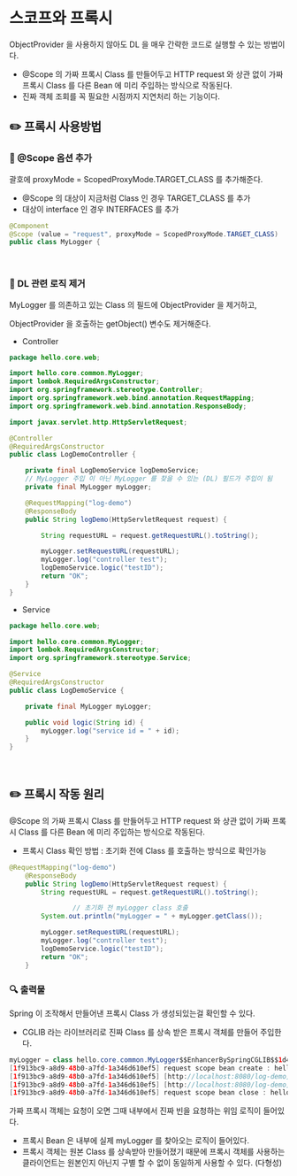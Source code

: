 # 스코프와 프록시

ObjectProvider 을 사용하지 않아도 DL 을 매우 간략한 코드로 실행할 수 있는 방법이다.

- @Scope 의 가짜 프록시 Class 를 만들어두고 HTTP request 와 상관 없이 가짜 프록시 Class 를 다른 Bean 에 미리 주입하는 방식으로 작동된다.
- 진짜 객체 조회를 꼭 필요한 시점까지 지연처리 하는 기능이다.

## ✏️ 프록시 사용방법

### 📍 @Scope 옵션 추가

괄호에 proxyMode = ScopedProxyMode.TARGET_CLASS 를 추가해준다.

- @Scope 의 대상이 지금처럼 Class 인 경우 TARGET_CLASS 를 추가
- 대상이 interface 인 경우 INTERFACES 를 추가

```java
@Component
@Scope (value = "request", proxyMode = ScopedProxyMode.TARGET_CLASS)
public class MyLogger {
```

<br>

### 📍 DL 관련 로직 제거

MyLogger 를 의존하고 있는 Class 의 필드에 ObjectProvider 을 제거하고,

ObjectProvider 을 호출하는 getObject() 변수도 제거해준다.

- Controller

```java
package hello.core.web;

import hello.core.common.MyLogger;
import lombok.RequiredArgsConstructor;
import org.springframework.stereotype.Controller;
import org.springframework.web.bind.annotation.RequestMapping;
import org.springframework.web.bind.annotation.ResponseBody;

import javax.servlet.http.HttpServletRequest;

@Controller
@RequiredArgsConstructor
public class LogDemoController {

    private final LogDemoService logDemoService;
    // MyLogger 주입 이 아닌 MyLogger 를 찾을 수 있는 (DL) 필드가 주입이 됨
    private final MyLogger myLogger;

    @RequestMapping("log-demo")
    @ResponseBody
    public String logDemo(HttpServletRequest request) {

        String requestURL = request.getRequestURL().toString();

        myLogger.setRequestURL(requestURL);
        myLogger.log("controller test");
        logDemoService.logic("testID");
        return "OK";
    }
}
```

- Service

```java
package hello.core.web;

import hello.core.common.MyLogger;
import lombok.RequiredArgsConstructor;
import org.springframework.stereotype.Service;

@Service
@RequiredArgsConstructor
public class LogDemoService {

    private final MyLogger myLogger;

    public void logic(String id) {
        myLogger.log("service id = " + id);
    }
}
```

<br>

## ✏️ 프록시 작동 원리

@Scope 의 가짜 프록시 Class 를 만들어두고 HTTP request 와 상관 없이 가짜 프록시 Class 를 다른 Bean 에 미리 주입하는 방식으로 작동된다.

- 프록시 Class 확인 방법 : 초기화 전에 Class 를 호출하는 방식으로 확인가능

```java
@RequestMapping("log-demo")
    @ResponseBody
    public String logDemo(HttpServletRequest request) {
        String requestURL = request.getRequestURL().toString();

				// 초기화 전 myLogger class 호출
        System.out.println("myLogger = " + myLogger.getClass());

        myLogger.setRequestURL(requestURL);
        myLogger.log("controller test");
        logDemoService.logic("testID");
        return "OK";
    }
```

### 🔍 출력물

Spring 이 조작해서 만들어낸 프록시 Class 가 생성되있는걸 확인할 수 있다.

- CGLIB 라는 라이브러리로 진짜 Class 를 상속 받은 프록시 객체를 만들어 주입한다.

```java
myLogger = class hello.core.common.MyLogger$$EnhancerBySpringCGLIB$$1d4a9204
[1f913bc9-a8d9-48b0-a7fd-1a346d610ef5] request scope bean create : hello.core.common.MyLogger@5b98e82
[1f913bc9-a8d9-48b0-a7fd-1a346d610ef5] [http://localhost:8080/log-demo] controller test
[1f913bc9-a8d9-48b0-a7fd-1a346d610ef5] [http://localhost:8080/log-demo] service id = testID
[1f913bc9-a8d9-48b0-a7fd-1a346d610ef5] request scope bean close : hello.core.common.MyLogger@5b98e82
```

가짜 프록시 객체는 요청이 오면 그때 내부에서 진짜 빈을 요청하는 위임 로직이 들어있다.

- 프록시 Bean 은 내부에 실제 myLogger 를 찾아오는 로직이 들어있다.
- 프록시 객체는 원본 Class 를 상속받아 만들어졌기 때문에 프록시 객체를 사용하는 클라이언트는 원본인지 아닌지 구별 할 수 없이 동일하게 사용할 수 있다. (다형성)